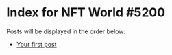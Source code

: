 # Index for NFT World #5200
Posts will be displayed in the order below:

- [Your first post](./001-first.md)

